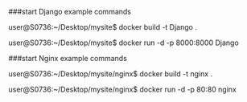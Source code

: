 ###start Django example commands

user@S0736:~/Desktop/mysite$ docker build -t Django .

user@S0736:~/Desktop/mysite$ docker run -d -p 8000:8000 Django


###start Nginx example commands

user@S0736:~/Desktop/mysite/nginx$ docker build -t nginx .

user@S0736:~/Desktop/mysite/nginx$ docker run -d -p 80:80 nginx


